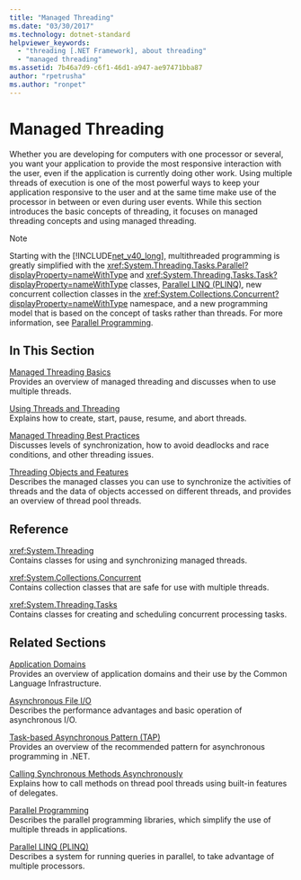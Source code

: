 ```yaml
---
title: "Managed Threading"
ms.date: "03/30/2017"
ms.technology: dotnet-standard
helpviewer_keywords: 
  - "threading [.NET Framework], about threading"
  - "managed threading"
ms.assetid: 7b46a7d9-c6f1-46d1-a947-ae97471bba87
author: "rpetrusha"
ms.author: "ronpet"
---
```

# Managed Threading
Whether you are developing for computers with one processor or several, you want your application to provide the most responsive interaction with the user, even if the application is currently doing other work. Using multiple threads of execution is one of the most powerful ways to keep your application responsive to the user and at the same time make use of the processor in between or even during user events. While this section introduces the basic concepts of threading, it focuses on managed threading concepts and using managed threading.  
  
> [!NOTE]
>  Starting with the [!INCLUDE[net_v40_long](../../../includes/net-v40-long-md.md)], multithreaded programming is greatly simplified with the <xref:System.Threading.Tasks.Parallel?displayProperty=nameWithType> and <xref:System.Threading.Tasks.Task?displayProperty=nameWithType> classes, [Parallel LINQ (PLINQ)](../../../docs/standard/parallel-programming/parallel-linq-plinq.md), new concurrent collection classes in the <xref:System.Collections.Concurrent?displayProperty=nameWithType> namespace, and a new programming model that is based on the concept of tasks rather than threads. For more information, see [Parallel Programming](../../../docs/standard/parallel-programming/index.md).  
  
## In This Section  
 [Managed Threading Basics](../../../docs/standard/threading/managed-threading-basics.md)  
 Provides an overview of managed threading and discusses when to use multiple threads.  
  
 [Using Threads and Threading](../../../docs/standard/threading/using-threads-and-threading.md)  
 Explains how to create, start, pause, resume, and abort threads.  
  
 [Managed Threading Best Practices](../../../docs/standard/threading/managed-threading-best-practices.md)  
 Discusses levels of synchronization, how to avoid deadlocks and race conditions, and other threading issues.  
  
 [Threading Objects and Features](../../../docs/standard/threading/threading-objects-and-features.md)  
 Describes the managed classes you can use to synchronize the activities of threads and the data of objects accessed on different threads, and provides an overview of thread pool threads.  
  
## Reference  
 <xref:System.Threading>  
 Contains classes for using and synchronizing managed threads.  
  
 <xref:System.Collections.Concurrent>  
 Contains collection classes that are safe for use with multiple threads.  
  
 <xref:System.Threading.Tasks>  
 Contains classes for creating and scheduling concurrent processing tasks.  
  
## Related Sections  
 [Application Domains](../../../docs/framework/app-domains/application-domains.md)  
 Provides an overview of application domains and their use by the Common Language Infrastructure.  
  
 [Asynchronous File I/O](../../../docs/standard/io/asynchronous-file-i-o.md)  
 Describes the performance advantages and basic operation of asynchronous I/O.  
  
 [Task-based Asynchronous Pattern (TAP)](../../../docs/standard/asynchronous-programming-patterns/task-based-asynchronous-pattern-tap.md)  
 Provides an overview of the recommended pattern for asynchronous programming in .NET.  
  
 [Calling Synchronous Methods Asynchronously](../../../docs/standard/asynchronous-programming-patterns/calling-synchronous-methods-asynchronously.md)  
 Explains how to call methods on thread pool threads using built-in features of delegates.  
  
 [Parallel Programming](../../../docs/standard/parallel-programming/index.md)  
 Describes the parallel programming libraries, which simplify the use of multiple threads in applications.  
  
 [Parallel LINQ (PLINQ)](../../../docs/standard/parallel-programming/parallel-linq-plinq.md)  
 Describes a system for running queries in parallel, to take advantage of multiple processors.
